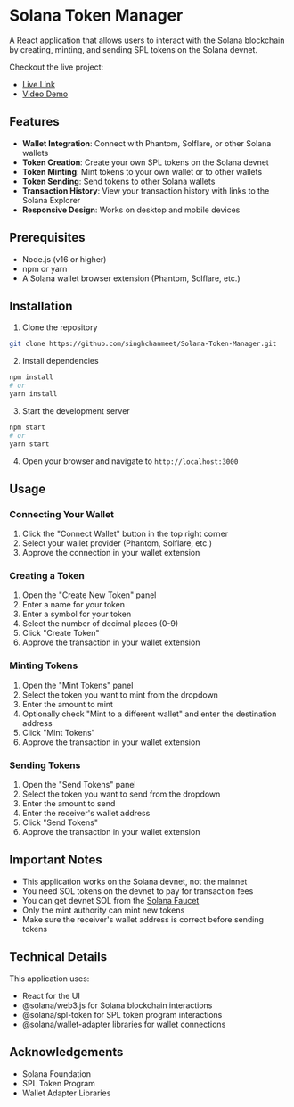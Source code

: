 # Solana Token Manager

A React application that allows users to interact with the Solana blockchain by creating, minting, and sending SPL tokens on the Solana devnet.

Checkout the live project:
- [Live Link](https://solana-token-manager-gamma.vercel.app/)
- [Video Demo](https://drive.google.com/drive/folders/1_aVbnAJatOuD7kTfgVGzkOgdaxtMq6gX?usp=sharing)

## Features

- **Wallet Integration**: Connect with Phantom, Solflare, or other Solana wallets
- **Token Creation**: Create your own SPL tokens on the Solana devnet
- **Token Minting**: Mint tokens to your own wallet or to other wallets
- **Token Sending**: Send tokens to other Solana wallets
- **Transaction History**: View your transaction history with links to the Solana Explorer
- **Responsive Design**: Works on desktop and mobile devices

## Prerequisites

- Node.js (v16 or higher)
- npm or yarn
- A Solana wallet browser extension (Phantom, Solflare, etc.)

## Installation

1. Clone the repository
```bash
git clone https://github.com/singhchanmeet/Solana-Token-Manager.git
```

2. Install dependencies
```bash
npm install
# or
yarn install
```

3. Start the development server
```bash
npm start
# or
yarn start
```

4. Open your browser and navigate to `http://localhost:3000`

## Usage

### Connecting Your Wallet

1. Click the "Connect Wallet" button in the top right corner
2. Select your wallet provider (Phantom, Solflare, etc.)
3. Approve the connection in your wallet extension

### Creating a Token

1. Open the "Create New Token" panel
2. Enter a name for your token
3. Enter a symbol for your token
4. Select the number of decimal places (0-9)
5. Click "Create Token"
6. Approve the transaction in your wallet extension

### Minting Tokens

1. Open the "Mint Tokens" panel
2. Select the token you want to mint from the dropdown
3. Enter the amount to mint
4. Optionally check "Mint to a different wallet" and enter the destination address
5. Click "Mint Tokens"
6. Approve the transaction in your wallet extension

### Sending Tokens

1. Open the "Send Tokens" panel
2. Select the token you want to send from the dropdown
3. Enter the amount to send
4. Enter the receiver's wallet address
5. Click "Send Tokens"
6. Approve the transaction in your wallet extension

## Important Notes

- This application works on the Solana devnet, not the mainnet
- You need SOL tokens on the devnet to pay for transaction fees
- You can get devnet SOL from the [Solana Faucet](https://faucet.solana.com/)
- Only the mint authority can mint new tokens
- Make sure the receiver's wallet address is correct before sending tokens

## Technical Details

This application uses:

- React for the UI
- @solana/web3.js for Solana blockchain interactions
- @solana/spl-token for SPL token program interactions
- @solana/wallet-adapter libraries for wallet connections

## Acknowledgements

- Solana Foundation
- SPL Token Program
- Wallet Adapter Libraries